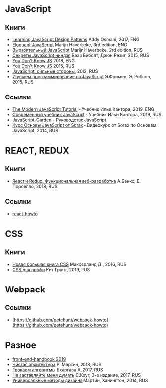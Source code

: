 # JavaScript

## Книги

* [Learning JavaScript Design Patterns](https://addyosmani.com/resources/essentialjsdesignpatterns/book/) Addy Osmani, 2017, ENG
* [Eloquent JavaScript](http://eloquentjavascript.net/) Marijn Haverbeke, 3rd edition, ENG
* [Выразительный JavaScript](https://karmazzin.gitbooks.io/eloquentjavascript_ru/content/) Marijn Haverbeke, 2rd edition, RUS
* [Секреты JavaScript ниндзя](http://www.habucenter.ru/upload/iblock/76a/76a7f6a0d1fda54f72505775f5b9d864.pdf) Бэар Биболт, Джон Резиг, 2015, RUS
* [You Don't Know JS](https://github.com/getify/You-Dont-Know-JS) 2018, ENG
* [You Don't Know JS](https://github.com/azat-io/you-dont-know-js-ru) 2015, RUS
* [JavaScript: сильные стороны](https://orkhanalyshov.com/media/JavaScript/books/TheGoodParts.pdf), 2012, RUS
* [Изучаем программирование на JavaScript](https://vk.com/doc247540843_451332840?hash=dc2d1c75ea81e0dd88&dl=ab3b056f818825c5e3) Э.Фримен, Э. Робсон, 2015, RUS

## Ссылки

* [The Modern JavaScript Tutorial](http://javascript.info/) - Учебник Ильи Кантора, 2019, ENG 
* [Современный учебник JavaScript](https://learn.javascript.ru/) - Учебник Ильи Кантора, 2019, RUS 
* [JavaScript-Garden](https://bonsaiden.github.io/JavaScript-Garden/ru/) - Руководство JavaScript
* [Курс Основы JavaScript от Sorax](https://www.youtube.com/playlist?list=PL363QX7S8MfSxcHzvkNEqMYbOyhLeWwem) - Видеокурс от Sorax по Основам JavaScript, 2014, RUS

# REACT, REDUX

## Книги

* [React и Redux. Функциональная веб-разработка](https://vk.com/doc112601340_459055741?hash=09ff8dbdfb87e57f7c&dl=19f5a59504b66e5074) А.Бэнкс, Е. Порселло, 2018, RUS

## Ссылки
* [react-howto](https://github.com/petehunt/react-howto/blob/master/README-ru.md)

# CSS

## Книги

* [Новая большая книга CSS](https://orkhanalyshov.com/media/HTMLCSS/DavidSawyerMcFarlandCSStheMissingManual.pdf) Макфарланд Д., 2016, RUS
* [CSS для профи](https://vk.com/doc382132060_497997477?hash=ebd2a27862fb6f7a0c&dl=ac834b2017ef9f8fa9) Кит Грант, 2019, RUS

# Webpack

## Ссылки
* [https://github.com/petehunt/webpack-howto](https://github.com/petehunt/webpack-howto)

# Разное

* [front-end-handbook 2019](https://frontendmasters.com/books/front-end-handbook/2019/#1)
* [Чистая архитектура](https://vk.com/doc44301783_469642449?hash=5d281ab26c9f4947d5&dl=20b940f81ae4b21140) Р. Мартин, 2018, RUS
* [Грокаем алгоритмы](https://vk.com/doc2036633_461668315?hash=3bbe2d53fdb5bac884&dl=71b079d5bac8067813) Бхаргава А, 2017, RUS
* [Не заставляйте меня думать](https://vk.com/doc497141998_473199360) C.Круг, 3-е издание, 2017, RUS
* [Универсальные методы дизайна](https://kpp68.ru/wp-content/uploads/bsk-pdf-manager/2015-07-31_6.pdf) Мартин, Ханингтон, 2014, RUS
